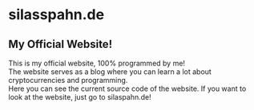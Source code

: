 
# silasspahn.de
My Official Website!
---
This is my official website, 100% programmed by me!
<br>
The website serves as a blog where you can learn a lot about cryptocurrencies and programming.
<br>
Here you can see the current source code of the website. If you want to look at the website, just go to silaspahn.de!
